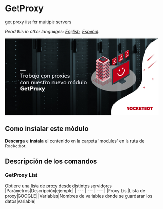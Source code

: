 # GetProxy
  
get proxy list for multiple servers  

*Read this in other languages: [English](Manual_GetProxy.md), [Español](Manual_GetProxy.es.md).*
  
![banner](imgs/Banner_GetProxy.png)
## Como instalar este módulo
  
__Descarga__ e __instala__ el contenido en la carpeta 'modules' en la ruta de Rocketbot.  



## Descripción de los comandos

### GetProxy List
  
Obtiene una lista de proxy desde distintos servidores
|Parámetros|Descripción|ejemplo|
| --- | --- | --- |
|Proxy List|Lista de proxy|GOOGLE|
|Variables|Nombres de variables donde se guardaran los datos|Variable|
